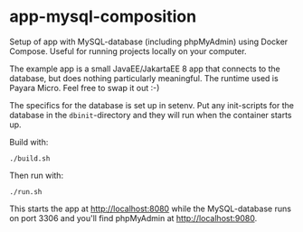 # app-mysql-composition
Setup of app with MySQL-database (including phpMyAdmin) using Docker Compose. Useful for running projects locally on your computer.

The example app is a small JavaEE/JakartaEE 8 app that connects to the database, but does nothing particularly meaningful. The runtime used is Payara Micro. Feel free to swap it out :-)

The specifics for the database is set up in setenv. Put any init-scripts for the database in the `dbinit`-directory and they will run when the container starts up.

Build with:

    ./build.sh

Then run with:

    ./run.sh

This starts the app at [http://localhost:8080](URL) while the MySQL-database runs on port 3306 and you'll find phpMyAdmin at [http://localhost:9080](URL).
